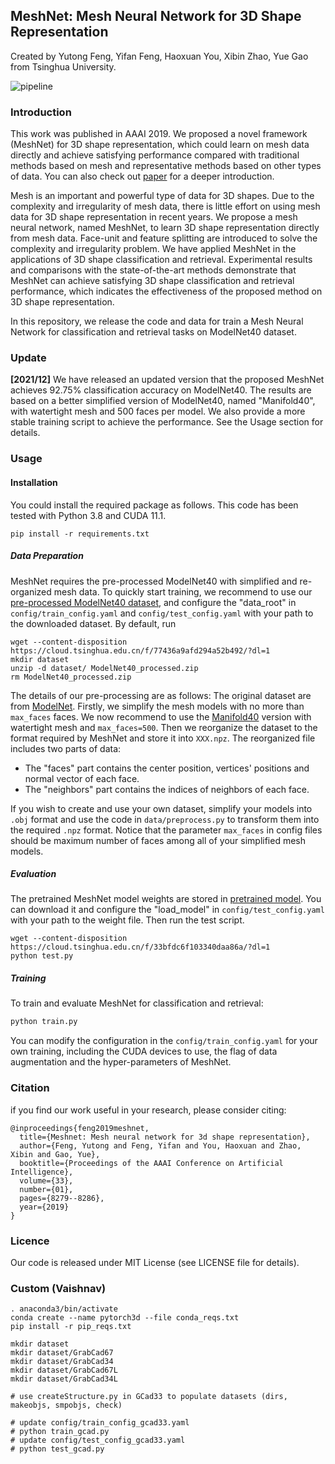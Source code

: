 ## MeshNet: Mesh Neural Network for 3D Shape Representation
Created by Yutong Feng, Yifan Feng, Haoxuan You, Xibin Zhao, Yue Gao from Tsinghua University.

![pipeline](doc/pipeline.PNG)
### Introduction

This work was published in AAAI 2019. We proposed a novel framework (MeshNet) for 3D shape representation, which could learn on mesh data directly and achieve satisfying performance compared with traditional methods based on mesh and representative methods based on other types of data. You can also check out [paper](https://ojs.aaai.org/index.php/AAAI/article/view/4840/4713) for a deeper introduction.

Mesh is an important and powerful type of data for 3D shapes. Due to the complexity and irregularity of mesh data, there is little effort on using mesh data for 3D shape representation in recent years. We propose a mesh neural network, named MeshNet, to learn 3D shape representation directly from mesh data. Face-unit and feature splitting are introduced to solve the complexity and irregularity problem. We have applied MeshNet in the applications of 3D shape classification and retrieval. Experimental results and comparisons with the state-of-the-art methods demonstrate that MeshNet can achieve satisfying 3D shape classification and retrieval performance, which indicates the effectiveness of the proposed method on 3D shape representation.

In this repository, we release the code and data for train a Mesh Neural Network for classification and retrieval tasks on ModelNet40 dataset.

### Update
**[2021/12]** We have released an updated version that the proposed MeshNet achieves 92.75% classification accuracy on ModelNet40. The results are based on a better simplified version of ModelNet40, named "Manifold40", with watertight mesh and 500 faces per model. We also provide a more stable training script to achieve the performance. See the Usage section for details.

### Usage

#### Installation
You could install the required package as follows. This code has been tested with Python 3.8 and CUDA 11.1.
```
pip install -r requirements.txt
```

##### Data Preparation
MeshNet requires the pre-processed ModelNet40 with simplified and re-organized mesh data. To quickly start training, we recommend to use our [pre-processed ModelNet40 dataset](https://cloud.tsinghua.edu.cn/f/77436a9afd294a52b492/?dl=1), and configure the "data_root" in `config/train_config.yaml` and `config/test_config.yaml` with your path to the downloaded dataset. By default, run
```
wget --content-disposition https://cloud.tsinghua.edu.cn/f/77436a9afd294a52b492/?dl=1
mkdir dataset
unzip -d dataset/ ModelNet40_processed.zip 
rm ModelNet40_processed.zip 
```

The details of our pre-processing are as follows: The original dataset are from [ModelNet](http://modelnet.cs.princeton.edu/). Firstly, we simplify the mesh models with no more than `max_faces` faces. We now recommend to use the [Manifold40](https://cloud.tsinghua.edu.cn/f/2a292c598af94265a0b8/?dl=1) version with watertight mesh and `max_faces=500`. Then we reorganize the dataset to the format required by MeshNet and store it into `XXX.npz`. The reorganized file includes two parts of data:
- The "faces" part contains the center position, vertices' positions and normal vector of each face.
- The "neighbors" part contains the indices of neighbors of each face.

If you wish to create and use your own dataset, simplify your models into `.obj` format and use the code in `data/preprocess.py` to transform them into the required `.npz` format. Notice that the parameter `max_faces` in config files should be maximum number of faces among all of your simplified mesh models. 

##### Evaluation
The pretrained MeshNet model weights are stored in [pretrained model](https://cloud.tsinghua.edu.cn/f/33bfdc6f103340daa86a/?dl=1). You can download it and configure the "load_model" in `config/test_config.yaml` with your path to the weight file. Then run the test script.
```
wget --content-disposition https://cloud.tsinghua.edu.cn/f/33bfdc6f103340daa86a/?dl=1
python test.py
```

##### Training

To train and evaluate MeshNet for classification and retrieval:

```bash
python train.py
```

You can modify the configuration in the `config/train_config.yaml` for your own training, including the CUDA devices to use, the flag of data augmentation and the hyper-parameters of MeshNet.


### Citation

if you find our work useful in your research, please consider citing:

```
@inproceedings{feng2019meshnet,
  title={Meshnet: Mesh neural network for 3d shape representation},
  author={Feng, Yutong and Feng, Yifan and You, Haoxuan and Zhao, Xibin and Gao, Yue},
  booktitle={Proceedings of the AAAI Conference on Artificial Intelligence},
  volume={33},
  number={01},
  pages={8279--8286},
  year={2019}
}
```

### Licence

Our code is released under MIT License (see LICENSE file for details).


### Custom (Vaishnav)
```
. anaconda3/bin/activate
conda create --name pytorch3d --file conda_reqs.txt
pip install -r pip_reqs.txt

mkdir dataset
mkdir dataset/GrabCad67
mkdir dataset/GrabCad34
mkdir dataset/GrabCad67L
mkdir dataset/GrabCad34L

# use createStructure.py in GCad33 to populate datasets (dirs, makeobjs, smpobjs, check)

# update config/train_config_gcad33.yaml
# python train_gcad.py
# update config/test_config_gcad33.yaml
# python test_gcad.py
```
